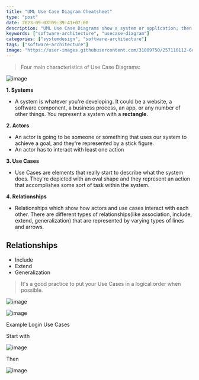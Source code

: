 ```yaml
---
title: "UML Use Case Diagram Cheatsheet"
type: "post"
date: 2023-09-03T09:39:41+07:00
description: "UML Use Case Diagrams show a system or application; then they show the people, organizations, or other systems that interact with it; and finally, they show a basic flow of what the system or application does"
keywords: ["software-architecture", "usecase-diagram"]
categories: ["systemdesign", "software-architecture"]
tags: ["software-architecture"]
image: "https://user-images.githubusercontent.com/31009750/257110112-6c5ddbfc-a58d-41eb-80af-a9e51f87584d.png"
---
```


> Four main characteristics of Use Case Diagrams:

![image](https://user-images.githubusercontent.com/31009750/265240471-b9f92411-fc10-4d2a-ace1-b1a4d3dad5eb.png)

**1. Systems**

- A system is whatever you're developing. It could be a website, a software component, a business process, an app, or any number of other things. You represent a system with a **rectangle**.

**2. Actors**

- An actor is going to be someone or something that uses our system to achieve a goal, and they're represented by a stick figure.
- An actor has to interact with least one action

**3. Use Cases**

- Use Cases are elements that really start to describe what the system does. They're depicted with an oval shape and they represent an action that accomplishes some sort of task within the system.

**4. Relationships**

- Relationships which show how actors and use cases interact with each other. There are different types of relationships(like association, include, extend, generalization) that are represented by varying types of lines and arrows.

## Relationships

- Include
- Extend
- Generalization

> It's a good practice to put your Use Cases in a logical order when possible.

![image](https://user-images.githubusercontent.com/31009750/265250522-f4c26995-0da8-44f4-a0d3-81c5cfd5789a.png)

![image](https://user-images.githubusercontent.com/31009750/265250911-a1c1e4bf-8351-4a5e-93e1-29ef102da53c.png)

Example Login Use Cases

Start with

![image](https://user-images.githubusercontent.com/31009750/265267699-d38b6e56-cb71-4aaf-8ae1-01df3745aa0c.png)

Then

![image](https://user-images.githubusercontent.com/31009750/265270456-60760354-0530-4d54-8de3-1af9add5ae06.png)
